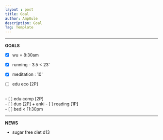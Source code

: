 ```yaml
---
layout : post
title: Goal
author: Amp0ule
description: Goal
Tag: Template
---
```


****
**GOALS**

- [x] wu = 8:30am
- [x] running - 3.5 < 23' 
- [x] meditation : 10'
- [ ] edu eco [2P]


<br/>
- [ ] edu comp [2P] 

<br/>
- [ ] duo [2P] + anki 
- [ ] reading [1P]

<br/>
- [ ] bed < 11:30pm

*****
**NEWS**

- sugar free diet d13














